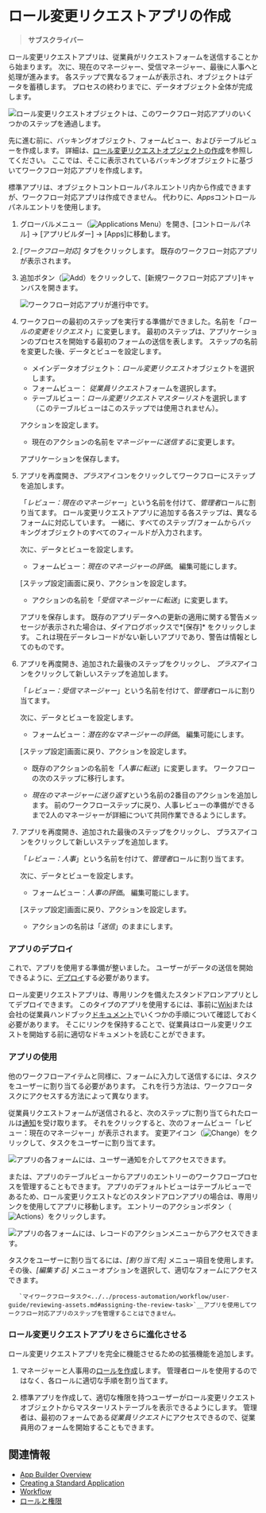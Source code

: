 # ロール変更リクエストアプリの作成

> **サブスクライバー**

ロール変更リクエストアプリは、従業員がリクエストフォームを送信することから始まります。 次に、現在のマネージャー、受信マネージャー、最後に人事へと処理が進みます。 各ステップで異なるフォームが表示され、オブジェクトはデータを蓄積します。 プロセスの終わりまでに、データオブジェクト全体が完成します。

![ロール変更リクエストオブジェクトは、このワークフロー対応アプリのいくつかのステップを通過します。](./creating-the-role-change-request-object/images/01.png)

先に進む前に、バッキングオブジェクト、フォームビュー、およびテーブルビューを作成します。 詳細は、[ロール変更リクエストオブジェクトの作成](./creating-the-role-change-request-object.md)を参照してください。 ここでは、そこに表示されているバッキングオブジェクトに基づいてワークフロー対応アプリを作成します。

標準アプリは、オブジェクトコントロールパネルエントリ内から作成できますが、ワークフロー対応アプリは作成できません。 代わりに、*Apps*コントロールパネルエントリを使用します。

1.  グローバルメニュー（![Applications Menu](../../images/icon-applications-menu.png)）を開き、[コントロールパネル] → [アプリビルダー] → [Apps]に移動します。

2.  *[ワークフロー対応]* タブをクリックします。 既存のワークフロー対応アプリが表示されます。

3.  追加ボタン（![Add](../../images/icon-add.png)）をクリックして、[新規ワークフロー対応アプリ]キャンバスを開きます。

    ![ワークフロー対応アプリが進行中です。](./creating-a-workflow-powered-application/images/01.png)

4.  ワークフローの最初のステップを実行する準備ができました。名前を「*ロールの変更をリクエスト*」に変更します。 最初のステップは、アプリケーションのプロセスを開始する最初のフォームの送信を表します。 ステップの名前を変更した後、データとビューを設定します。

      - メインデータオブジェクト：*ロール変更リクエスト*オブジェクトを選択します。
      - フォームビュー： *従業員リクエスト*フォームを選択します。
      - テーブルビュー：*ロール変更リクエストマスターリスト*を選択します（このテーブルビューはこのステップでは使用されません）。

    アクションを設定します。

      - 現在のアクションの名前を*マネージャーに送信する*に変更します。

    アプリケーションを保存します。

5.  アプリを再度開き、*プラス*アイコンをクリックしてワークフローにステップを追加します。

    「*レビュー：現在のマネージャー*」という名前を付けて、*管理者*ロールに割り当てます。 ロール変更リクエストアプリに追加する各ステップは、異なるフォームに対応しています。 一緒に、すべてのステップ/フォームからバッキングオブジェクトのすべてのフィールドが入力されます。

    次に、データとビューを設定します。

      - フォームビュー：*現在のマネージャーの評価*。 編集可能にします。

    [ステップ設定]画面に戻り、アクションを設定します。

      - アクションの名前を「*受信マネージャーに転送*」に変更します。

    アプリを保存します。 既存のアプリデータへの更新の適用に関する警告メッセージが表示された場合は、ダイアログボックスで*[保存]* をクリックします。 これは現在データレコードがない新しいアプリであり、警告は情報としてのものです。

6.  アプリを再度開き、追加された最後のステップをクリックし、 *プラス*アイコンをクリックして新しいステップを追加します。

    「*レビュー：受信マネージャー*」という名前を付けて、*管理者*ロールに割り当てます。

    次に、データとビューを設定します。

      - フォームビュー：*潜在的なマネージャーの評価*。 編集可能にします。

    [ステップ設定]画面に戻り、アクションを設定します。

      - 既存のアクションの名前を「*人事に転送*」に変更します。 ワークフローの次のステップに移行します。

      - *現在のマネージャーに送り返す*という名前の2番目のアクションを追加します。 前のワークフローステップに戻り、人事レビューの準備ができるまで2人のマネージャーが詳細について共同作業できるようにします。

7.  アプリを再度開き、追加された最後のステップをクリックし、 プラスアイコンをクリックして新しいステップを追加します。

    「*レビュー：人事*」という名前を付けて、*管理者*ロールに割り当てます。

    次に、データとビューを設定します。

      - フォームビュー：*人事の評価*。 編集可能にします。

    [ステップ設定]画面に戻り、アクションを設定します。

      - アクションの名前は「*送信*」のままにします。

### アプリのデプロイ

これで、アプリを使用する準備が整いました。 ユーザーがデータの送信を開始できるように、[デプロイ](./creating-a-standard-application.md#deploying-the-application)する必要があります。

ロール変更リクエストアプリは、専用リンクを備えたスタンドアロンアプリとしてデプロイできます。 このタイプのアプリを使用するには、事前に[Wiki](../../collaboration-and-social/collaboration-and-social-overview.md#wiki)または会社の従業員ハンドブック[ドキュメント](../../content-authoring-and-management/documents-and-media/sharing-documents-and-media.md)でいくつかの手順について確認しておく必要があります。 そこにリンクを保持することで、従業員はロール変更リクエストを開始する前に適切なドキュメントを読むことができます。

### アプリの使用

他のワークフローアイテムと同様に、フォームに入力して送信するには、タスクをユーザーに割り当てる必要があります。 これを行う方法は、ワークフロータスクにアクセスする方法によって異なります。

従業員リクエストフォームが送信されると、次のステップに割り当てられたロールは[通知](../../collaboration-and-social/notifications-and-requests/user-guide/managing-notifications-and-requests.md)を受け取ります。 それをクリックすると、次のフォームビュー「レビュー：現在のマネージャー」が表示されます。 変更アイコン（![Change](../../images/icon-change.png)）をクリックして、タスクをユーザーに割り当てます。

![アプリの各フォームには、ユーザー通知を介してアクセスできます。](./creating-a-workflow-powered-application/images/03.png)

または、アプリのテーブルビューからアプリのエントリーのワークフロープロセスを管理することもできます。 アプリのデフォルトビューはテーブルビューであるため、ロール変更リクエストなどのスタンドアロンアプリの場合は、専用リンクを使用してアプリに移動します。 エントリーのアクションボタン（![Actions](../../images/icon-actions.png)）をクリックします。

![アプリの各フォームには、レコードのアクションメニューからアクセスできます。](./creating-the-role-change-request-app/images/04.png)

タスクをユーザーに割り当てるには、*[割り当て先]* メニュー項目を使用します。 その後、*[編集する]* メニューオプションを選択して、適切なフォームにアクセスできます。

``` note::
   `マイワークフロータスク<../../process-automation/workflow/user-guide/reviewing-assets.md#assigning-the-review-task>`__アプリを使用してワークフロー対応アプリのステップを管理することはできません。
```

### ロール変更リクエストアプリをさらに進化させる

ロール変更リクエストアプリを完全に機能させるための拡張機能を追加します。

1.  マネージャーと人事用の[ロールを作成](../../users-and-permissions/roles-and-permissions/understanding-roles-and-permissions.md)します。 管理者ロールを使用するのではなく、各ロールに適切な手順を割り当てます。

2.  標準アプリを作成して、適切な権限を持つユーザーがロール変更リクエストオブジェクトからマスターリストテーブルを表示できるようにします。 管理者は、最初のフォームである*従業員リクエスト*にアクセスできるので、従業員用のフォームを開始することもできます。

## 関連情報

  - [App Builder Overview](./app-builder-overview.md)
  - [Creating a Standard Application](./creating-a-standard-application.md)
  - [Workflow](../../process-automation/workflow/introduction-to-workflow.md)
  - [ロールと権限](../../users-and-permissions/roles-and-permissions/understanding-roles-and-permissions.md)
